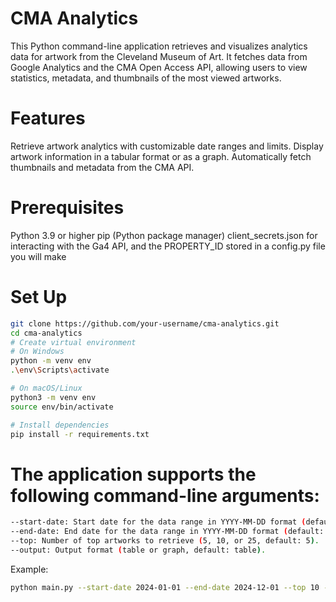 # CMA Analytics
This Python command-line application retrieves and visualizes analytics data for artwork from the Cleveland Museum of Art. It fetches data from Google Analytics and the CMA Open Access API, allowing users to view statistics, metadata, and thumbnails of the most viewed artworks.

# Features
Retrieve artwork analytics with customizable date ranges and limits.
Display artwork information in a tabular format or as a graph.
Automatically fetch thumbnails and metadata from the CMA API.

# Prerequisites
Python 3.9 or higher
pip (Python package manager)
client_secrets.json for interacting with the Ga4 API, and the PROPERTY_ID stored in a config.py file you will make

# Set Up
```bash
git clone https://github.com/your-username/cma-analytics.git
cd cma-analytics
# Create virtual environment
# On Windows
python -m venv env
.\env\Scripts\activate

# On macOS/Linux
python3 -m venv env
source env/bin/activate

# Install dependencies
pip install -r requirements.txt
```

# The application supports the following command-line arguments:
```bash
--start-date: Start date for the data range in YYYY-MM-DD format (default: past 90 days).
--end-date: End date for the data range in YYYY-MM-DD format (default: today).
--top: Number of top artworks to retrieve (5, 10, or 25, default: 5).
--output: Output format (table or graph, default: table).
```
Example:
```bash
python main.py --start-date 2024-01-01 --end-date 2024-12-01 --top 10 --output table
```

